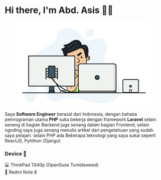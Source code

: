 <h1>Hi there, I'm Abd. Asis 👨‍💻</h1>

<p align="center">
    <img height="270px" width="auto" src="https://github.com/abdasis/abdasis/blob/98443ad079b0a7a0d45d1b5e3f8186bb9ebc1ecd/programmer-gif.gif" alt="">
</p>

Saya <b>Software Engineer</b> berasal dari Indonesia, dengan bahasa pemrograman utama <b>PHP</b> suka bekerja dengan framework <b>Laravel</b> selain senang di bagian Backend juga senang dalam bagian Frontend, selain ngoding saya juga senang menulis artikel
dari pengetahuan yang sudah saya pelajari. selain PHP ada Beberapa teknologi yang saya sukai seperti ReactJS, Pyhthon (Django)

<h3>Device 🤩</h3>

<p>
    💻 ThinkPad T440p (OpenSuse Tumbleweed)
    <br> 📱 Redmi Note 8
</p>

